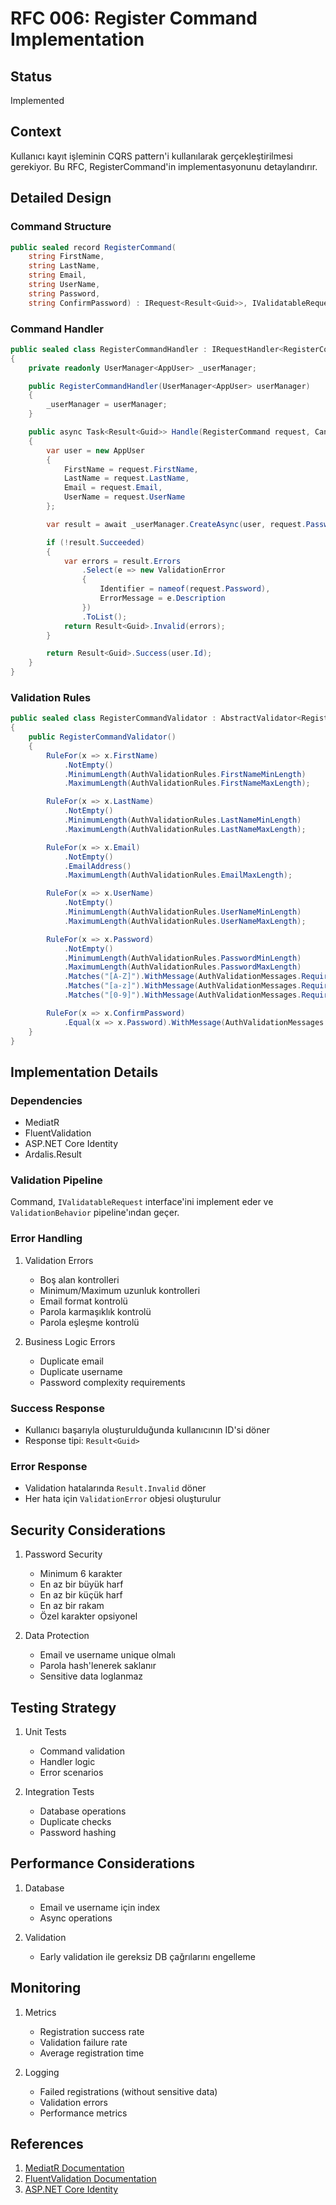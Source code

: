 # RFC 006: Register Command Implementation

## Status

Implemented

## Context

Kullanıcı kayıt işleminin CQRS pattern'i kullanılarak gerçekleştirilmesi gerekiyor. Bu RFC, RegisterCommand'in implementasyonunu detaylandırır.

## Detailed Design

### Command Structure

```csharp
public sealed record RegisterCommand(
    string FirstName,
    string LastName,
    string Email,
    string UserName,
    string Password,
    string ConfirmPassword) : IRequest<Result<Guid>>, IValidatableRequest;
```

### Command Handler

```csharp
public sealed class RegisterCommandHandler : IRequestHandler<RegisterCommand, Result<Guid>>
{
    private readonly UserManager<AppUser> _userManager;

    public RegisterCommandHandler(UserManager<AppUser> userManager)
    {
        _userManager = userManager;
    }

    public async Task<Result<Guid>> Handle(RegisterCommand request, CancellationToken cancellationToken)
    {
        var user = new AppUser
        {
            FirstName = request.FirstName,
            LastName = request.LastName,
            Email = request.Email,
            UserName = request.UserName
        };

        var result = await _userManager.CreateAsync(user, request.Password);

        if (!result.Succeeded)
        {
            var errors = result.Errors
                .Select(e => new ValidationError
                {
                    Identifier = nameof(request.Password),
                    ErrorMessage = e.Description
                })
                .ToList();
            return Result<Guid>.Invalid(errors);
        }

        return Result<Guid>.Success(user.Id);
    }
}
```

### Validation Rules

```csharp
public sealed class RegisterCommandValidator : AbstractValidator<RegisterCommand>
{
    public RegisterCommandValidator()
    {
        RuleFor(x => x.FirstName)
            .NotEmpty()
            .MinimumLength(AuthValidationRules.FirstNameMinLength)
            .MaximumLength(AuthValidationRules.FirstNameMaxLength);

        RuleFor(x => x.LastName)
            .NotEmpty()
            .MinimumLength(AuthValidationRules.LastNameMinLength)
            .MaximumLength(AuthValidationRules.LastNameMaxLength);

        RuleFor(x => x.Email)
            .NotEmpty()
            .EmailAddress()
            .MaximumLength(AuthValidationRules.EmailMaxLength);

        RuleFor(x => x.UserName)
            .NotEmpty()
            .MinimumLength(AuthValidationRules.UserNameMinLength)
            .MaximumLength(AuthValidationRules.UserNameMaxLength);

        RuleFor(x => x.Password)
            .NotEmpty()
            .MinimumLength(AuthValidationRules.PasswordMinLength)
            .MaximumLength(AuthValidationRules.PasswordMaxLength)
            .Matches("[A-Z]").WithMessage(AuthValidationMessages.RequireUppercase)
            .Matches("[a-z]").WithMessage(AuthValidationMessages.RequireLowercase)
            .Matches("[0-9]").WithMessage(AuthValidationMessages.RequireNumber);

        RuleFor(x => x.ConfirmPassword)
            .Equal(x => x.Password).WithMessage(AuthValidationMessages.MismatchConfirmation);
    }
}
```

## Implementation Details

### Dependencies

- MediatR
- FluentValidation
- ASP.NET Core Identity
- Ardalis.Result

### Validation Pipeline

Command, `IValidatableRequest` interface'ini implement eder ve `ValidationBehavior` pipeline'ından geçer.

### Error Handling

1. Validation Errors

   - Boş alan kontrolleri
   - Minimum/Maximum uzunluk kontrolleri
   - Email format kontrolü
   - Parola karmaşıklık kontrolü
   - Parola eşleşme kontrolü

2. Business Logic Errors
   - Duplicate email
   - Duplicate username
   - Password complexity requirements

### Success Response

- Kullanıcı başarıyla oluşturulduğunda kullanıcının ID'si döner
- Response tipi: `Result<Guid>`

### Error Response

- Validation hatalarında `Result.Invalid` döner
- Her hata için `ValidationError` objesi oluşturulur

## Security Considerations

1. Password Security

   - Minimum 6 karakter
   - En az bir büyük harf
   - En az bir küçük harf
   - En az bir rakam
   - Özel karakter opsiyonel

2. Data Protection
   - Email ve username unique olmalı
   - Parola hash'lenerek saklanır
   - Sensitive data loglanmaz

## Testing Strategy

1. Unit Tests

   - Command validation
   - Handler logic
   - Error scenarios

2. Integration Tests
   - Database operations
   - Duplicate checks
   - Password hashing

## Performance Considerations

1. Database

   - Email ve username için index
   - Async operations

2. Validation
   - Early validation ile gereksiz DB çağrılarını engelleme

## Monitoring

1. Metrics

   - Registration success rate
   - Validation failure rate
   - Average registration time

2. Logging
   - Failed registrations (without sensitive data)
   - Validation errors
   - Performance metrics

## References

1. [MediatR Documentation](https://github.com/jbogard/MediatR/wiki)
2. [FluentValidation Documentation](https://docs.fluentvalidation.net/en/latest/)
3. [ASP.NET Core Identity](https://learn.microsoft.com/en-us/aspnet/core/security/authentication/identity)

```

```
